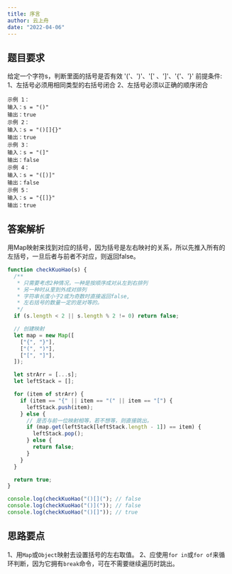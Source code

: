 ```yaml
---
title: 序言
author: 云上舟
date: "2022-04-06"
---
```




## 题目要求
  给定一个字符s，判断里面的括号是否有效 '('、')'、'[' 、']'、'{'、'}'
  前提条件:
  1、左括号必须用相同类型的右括号闭合
  2、左括号必须以正确的顺序闭合

```
示例 1：
输入：s = "()"
输出：true
示例 2：
输入：s = "()[]{}"
输出：true
示例 3：
输入：s = "(]"
输出：false
示例 4：
输入：s = "([)]"
输出：false
示例 5：
输入：s = "{[]}"
输出：true

```
## 答案解析

用Map映射来找到对应的括号，因为括号是左右映衬的关系，所以先推入所有的左括号，一旦后者与前者不对应，则返回false。
```js
function checkKuoHao(s) {
  /**
   * 只需要考虑2种情况，一种是按顺序成对从左到右排列
   * 另一种时从里到外成对排列
   * 字符串长度小于2或为奇数时直接返回false,
   * 左右括号的数量一定的是对等的。
   */
  if (s.length < 2 || s.length % 2 != 0) return false;

  // 创建映射
  let map = new Map([
    ["{", "}"],
    ["(", ")"],
    ["[", "]"],
  ]);

  let strArr = [...s];
  let leftStack = [];

  for (item of strArr) {
    if (item == "{" || item == "(" || item == "[") {
      leftStack.push(item);
    } else {
      // 是否与前一位映射相等，若不想等，则直接跳出。
      if (map.get(leftStack[leftStack.length - 1]) == item) {
        leftStack.pop();
      } else {
        return false;
      }
    }
  }

  return true;
}

console.log(checkKuoHao("()[]("); // false
console.log(checkKuoHao("()](")); // false
console.log(checkKuoHao("()[]")); // true

```




## 思路要点

1、用`Map`或`Object`映射去设置括号的左右取值。
2、应使用`for in`或`for of`来循环判断，因为它拥有`break`命令，可在不需要继续遍历时跳出。

